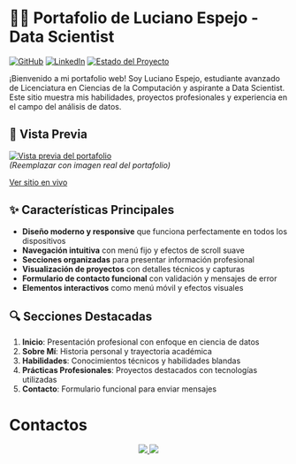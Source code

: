 # 👨‍💻 Portafolio de Luciano Espejo - Data Scientist

[![GitHub](https://img.shields.io/badge/GitHub-Portafolio-blue)](https://github.com/Shifu42Xd/portafolio)
[![LinkedIn](https://img.shields.io/badge/LinkedIn-Perfil-blue?logo=linkedin)](https://www.linkedin.com/in/lucianoespejo/)
[![Estado del Proyecto](https://img.shields.io/badge/Estado-Desarrollo%20Activo-brightgreen)]()

¡Bienvenido a mi portafolio web! Soy Luciano Espejo, estudiante avanzado de Licenciatura en Ciencias de la Computación y aspirante a Data Scientist. Este sitio muestra mis habilidades, proyectos profesionales y experiencia en el campo del análisis de datos.

## 🚀 Vista Previa

[![Vista previa del portafolio](https://via.placeholder.com/800x400?text=Screenshot+del+Portafolio)](https://lucianoespejo.com)  
*(Reemplazar con imagen real del portafolio)*

[Ver sitio en vivo](https://portafolielucianoespejo.vercel.app/)

## ✨ Características Principales

- **Diseño moderno y responsive** que funciona perfectamente en todos los dispositivos
- **Navegación intuitiva** con menú fijo y efectos de scroll suave
- **Secciones organizadas** para presentar información profesional
- **Visualización de proyectos** con detalles técnicos y capturas
- **Formulario de contacto funcional** con validación y mensajes de error
- **Elementos interactivos** como menú móvil y efectos visuales

## 🔍 Secciones Destacadas

1. **Inicio**: Presentación profesional con enfoque en ciencia de datos
2. **Sobre Mí**: Historia personal y trayectoria académica
3. **Habilidades**: Conocimientos técnicos y habilidades blandas
4. **Prácticas Profesionales**: Proyectos destacados con tecnologías utilizadas
5. **Contacto**: Formulario funcional para enviar mensajes

# Contactos
<div align="center">
            <a href="mailto:lucianoespejo.shifu@gmail.com">
                <img src="https://img.shields.io/badge/Gmail-D14836?style=for-the-badge&logo=gmail&logoColor=white"></img>
            </a>
            <a href="www.linkedin.com/in/lucianoespejo">
                <img src="https://img.shields.io/badge/linkedin-%230077B5.svg?style=for-the-badge&logo=linkedin&logoColor=white"></img>
            </a>
</div>

